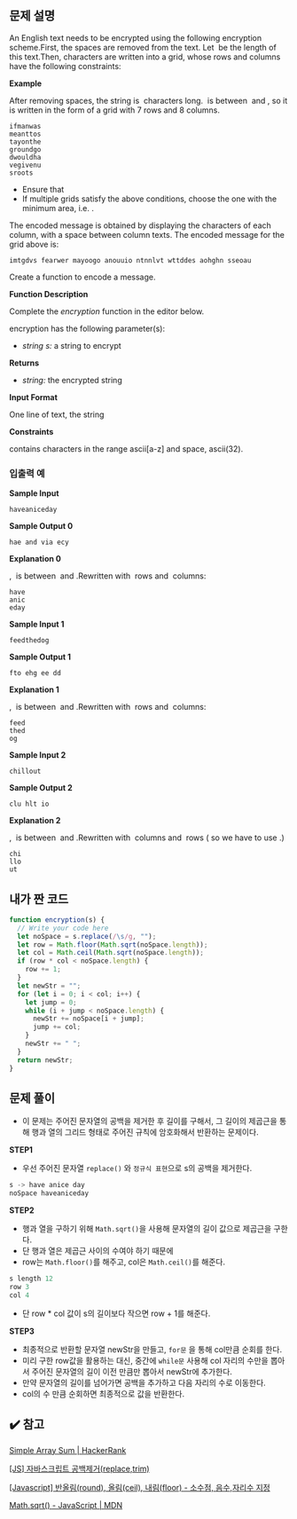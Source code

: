 ## 문제 설명

An English text needs to be encrypted using the following encryption scheme.First, the spaces are removed from the text. Let  be the length of this text.Then, characters are written into a grid, whose rows and columns have the following constraints:

**Example**

After removing spaces, the string is  characters long.  is between  and , so it is written in the form of a grid with 7 rows and 8 columns.

```
ifmanwas
meanttos
tayonthe
groundgo
dwouldha
vegivenu
sroots

```

- Ensure that
- If multiple grids satisfy the above conditions, choose the one with the minimum area, i.e. .

The encoded message is obtained by displaying the characters of each column, with a space between column texts. The encoded message for the grid above is:

`imtgdvs fearwer mayoogo anouuio ntnnlvt wttddes aohghn sseoau`

Create a function to encode a message.

**Function Description**

Complete the *encryption* function in the editor below.

encryption has the following parameter(s):

- *string s:* a string to encrypt

**Returns**

- *string:* the encrypted string

**Input Format**

One line of text, the string

**Constraints**

contains characters in the range ascii[a-z] and space, ascii(32).

### 입출력 예

**Sample Input**

```
haveaniceday

```

**Sample Output 0**

```
hae and via ecy

```

**Explanation 0**

,  is between  and .Rewritten with  rows and  columns:

```
have
anic
eday

```

**Sample Input 1**

```
feedthedog

```

**Sample Output 1**

```
fto ehg ee dd

```

**Explanation 1**

,  is between  and .Rewritten with  rows and  columns:

```
feed
thed
og

```

**Sample Input 2**

```
chillout

```

**Sample Output 2**

```
clu hlt io

```

**Explanation 2**

,  is between  and .Rewritten with  columns and  rows ( so we have to use .)

```
chi
llo
ut
```

## 내가 짠 코드

```jsx
function encryption(s) {
  // Write your code here
  let noSpace = s.replace(/\s/g, "");
  let row = Math.floor(Math.sqrt(noSpace.length));
  let col = Math.ceil(Math.sqrt(noSpace.length));
  if (row * col < noSpace.length) {
    row += 1;
  }
  let newStr = "";
  for (let i = 0; i < col; i++) {
    let jump = 0;
    while (i + jump < noSpace.length) {
      newStr += noSpace[i + jump];
      jump += col;
    }
    newStr += " ";
  }
  return newStr;
}
```

## 문제 풀이

- 이 문제는 주어진 문자열의 공백을 제거한 후 길이를 구해서, 그 길이의 제곱근을 통해 행과 열의 그리드 형태로 주어진 규칙에 암호화해서 반환하는 문제이다.

**STEP1**

- 우선 주어진 문자열 `replace()` 와 `정규식 표현`으로 s의 공백을 제거한다.

```jsx
s -> have anice day
noSpace haveaniceday
```

**STEP2**

- 행과 열을 구하기 위해 `Math.sqrt()`을 사용해 문자열의 길이 값으로 제곱근을 구한다.
- 단 행과 열은 제곱근 사이의 수여야 하기 때문에
- row는 `Math.floor()`를 해주고, col은 `Math.ceil()`를 해준다.

```jsx
s length 12
row 3
col 4
```

- 단 row \* col 값이 s의 길이보다 작으면 row + 1를 해준다.

**STEP3**

- 최종적으로 반환할 문자열 newStr을 만들고, `for문` 을 통해 col만큼 순회를 한다.
- 미리 구한 row값을 활용하는 대신, 중간에 `while문` 사용해 col 자리의 수만을 뽑아서 주어진 문자열의 길이 이전 만큼만 뽑아서 newStr에 추가한다.
- 만약 문자열의 길이를 넘어가면 공백을 추가하고 다음 자리의 수로 이동한다.
- col의 수 만큼 순회하면 최종적으로 값을 반환한다.

## ✔️ 참고

[Simple Array Sum | HackerRank](https://www.hackerrank.com/challenges/simple-array-sum/problem)

[[JS] 자바스크립트 공백제거(replace,trim)](https://dpdpwl.tistory.com/113)

[[Javascript] 반올림(round), 올림(ceil), 내림(floor) - 소수점, 음수,자리수 지정](https://hianna.tistory.com/446)

[Math.sqrt() - JavaScript | MDN](https://developer.mozilla.org/ko/docs/Web/JavaScript/Reference/Global_Objects/Math/sqrt)
